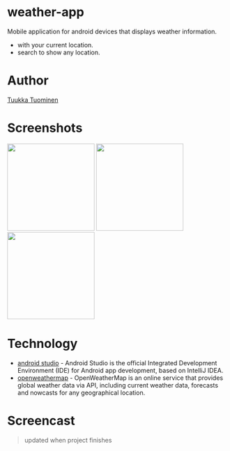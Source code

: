 # weather-app

Mobile application for android devices that displays weather information.
- with your current location.
- search to show any location.

# Author

[Tuukka Tuominen](https://github.com/tuominentuukka)

# Screenshots

<img src="https://user-images.githubusercontent.com/77830209/169704703-4cdefbe7-65b9-4e16-bb65-c6812f4ed8bb.png" width="200">
<img src="https://user-images.githubusercontent.com/77830209/169704705-1a0e68b5-6fc7-4949-a483-ac71aa5c9011.png" width="200">
<img src="https://user-images.githubusercontent.com/77830209/169704706-96d46285-8f36-4707-be0e-b9f286c1941d.png" width="200">

# Technology

- [android studio](https://developer.android.com/studio) - Android Studio is the official Integrated Development Environment (IDE) for Android app development, based on IntelliJ IDEA.
- [openweathermap](https://openweathermap.org) - OpenWeatherMap is an online service that provides global weather data via API, including current weather data, forecasts and nowcasts for any geographical location.

# Screencast

> updated when project finishes

